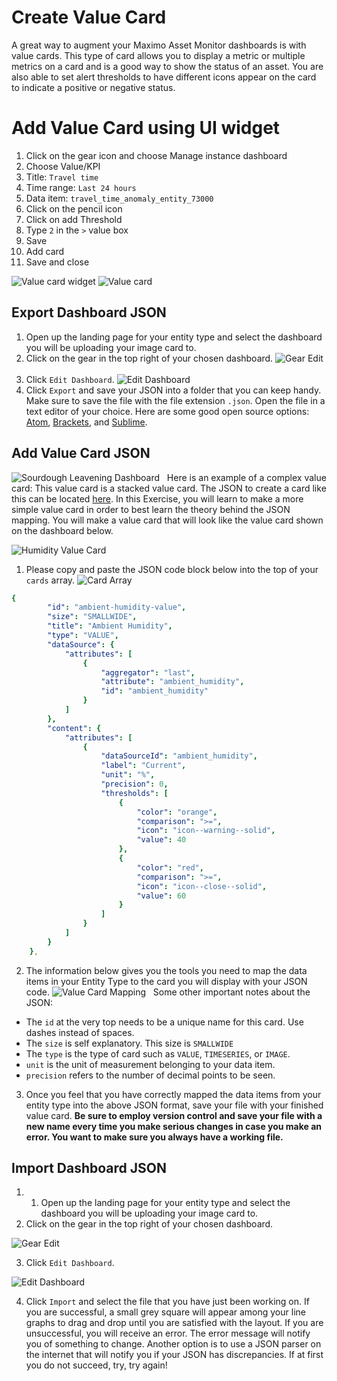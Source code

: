 # Create Value Card
A great way to augment your Maximo Asset Monitor dashboards is with value cards. This type of card allows you to display a metric or multiple metrics on a card and is a good way to show the status of an asset. You are also able to set alert thresholds to have different icons appear on the card to indicate a positive or negative status. 


# Add Value Card using UI widget

1.  Click on the gear icon and choose Manage instance dashboard
2.  Choose Value/KPI
3.  Title: `Travel time`
4.  Time range: `Last 24 hours`
5.  Data item: `travel_time_anomaly_entity_73000`
6.  Click on the pencil icon
7.  Click on add Threshold
8.  Type `2` in the `>` value box
9.  Save
10. Add card
11. Save and close

![Value card widget](/img/monitor_saas/i208.png)
![Value card](/img/monitor_saas/i209.png)

## Export Dashboard JSON
1. Open up the landing page for your entity type and select the dashboard you will be uploading your image card to.
2. Click on the gear in the top right of your chosen dashboard.
![Gear Edit](/img/monitor_saas/im21.png) &nbsp;
3. Click `Edit Dashboard`.
![Edit Dashboard](/img/monitor_saas/im22.png) &nbsp;
4. Click `Export` and save your JSON into a folder that you can keep handy. Make sure to save the file with the file extension `.json`. Open the file in a text editor of your choice. Here are some good open source options: [Atom](https://atom.io/), [Brackets](http://brackets.io/), and [Sublime](https://www.sublimetext.com/).
## Add Value Card JSON
![Sourdough Leavening Dashboard](/img/monitor_saas/im28.png) &nbsp;
Here is an example of a complex value card: This value card is a stacked value card. The JSON to create a card like this can be located [here](https://atom.io/). In this Exercise, you will learn to make a more simple value card in order to best learn the theory behind the JSON mapping. You will make a value card that will look like the value card shown on the dashboard below.

![Humidity Value Card](/img/monitor_saas/im29.png) &nbsp;

1. Please copy and paste the JSON code block below into the top of your `cards` array.
![Card Array](/img/monitor_saas/im19.png) &nbsp;
``` yaml
{
        "id": "ambient-humidity-value",
        "size": "SMALLWIDE",
        "title": "Ambient Humidity",
        "type": "VALUE",
        "dataSource": {
            "attributes": [
                {
                    "aggregator": "last",
                    "attribute": "ambient_humidity",
                    "id": "ambient_humidity"
                }
            ]
        },
        "content": {
            "attributes": [
                {
                    "dataSourceId": "ambient_humidity",
                    "label": "Current",
                    "unit": "%",
                    "precision": 0,
                    "thresholds": [
                        {
                            "color": "orange",
                            "comparison": ">=",
                            "icon": "icon--warning--solid",
                            "value": 40
                        },
                        {
                            "color": "red",
                            "comparison": ">=",
                            "icon": "icon--close--solid",
                            "value": 60
                        }
                    ]
                }
            ]
        }
    },
```
2. The information below gives you the tools you need to map the data items in your Entity Type to the card you will display with your JSON code.
![Value Card Mapping](/img/monitor_saas/im27.png) &nbsp;
Some other important notes about the JSON:
-	The `id` at the very top needs to be a unique name for this card. Use dashes instead of spaces.
-	The `size` is self explanatory. This size is `SMALLWIDE`
-	The `type` is the type of card such as `VALUE`, `TIMESERIES`, or `IMAGE`.
-	`unit` is the unit of measurement belonging to your data item.
-	`precision` refers to the number of decimal points to be seen.

3. Once you feel that you have correctly mapped the data items from your entity type into the above JSON format, save your file with your finished value card. **Be sure to employ version control and save your file with a new name every time you make serious changes in case you make an error. You want to make sure you always have a working file.**
## Import Dashboard JSON
1. 1. Open up the landing page for your entity type and select the dashboard you will be uploading your image card to.
2. Click on the gear in the top right of your chosen dashboard.

![Gear Edit](/img/monitor_saas/im21.png) &nbsp;

3. Click `Edit Dashboard`.

![Edit Dashboard](/img/monitor_saas/im22.png) &nbsp;

4. Click `Import` and select the file that you have just been working on. If you are successful, a small grey square will appear among your line graphs to drag and drop until you are satisfied with the layout. If you are unsuccessful, you will receive an error. The error message will notify you of something to change. Another option is to use a JSON parser on the internet that will notify you if your JSON has discrepancies. If at first you do not succeed, try, try again!
